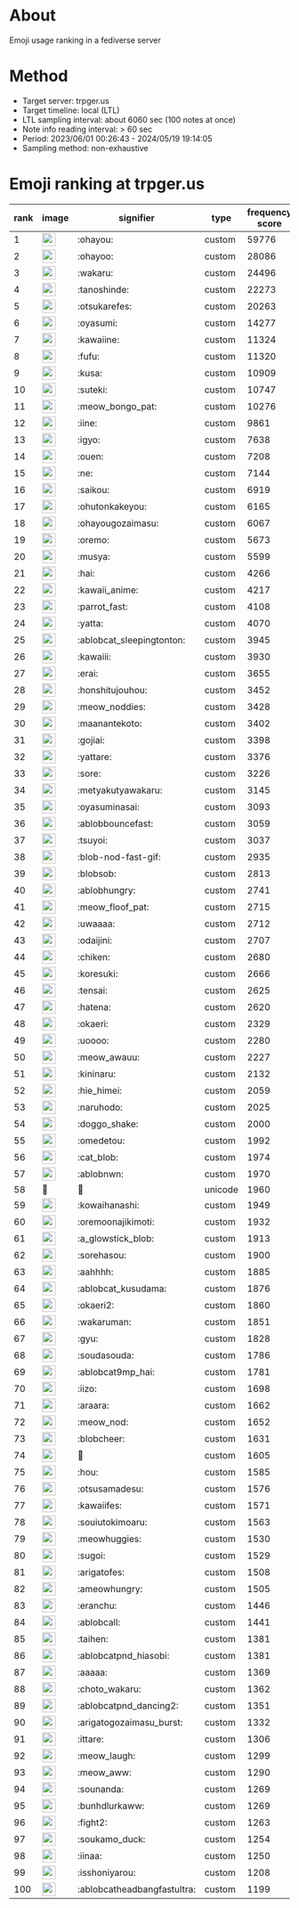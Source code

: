 # About
Emoji usage ranking in a fediverse server

# Method
- Target server: trpger.us
- Target timeline: local (LTL)
- LTL sampling interval: about 6060 sec (100 notes at once)
- Note info reading interval: > 60 sec
- Period: 2023/06/01 00:26:43 - 2024/05/19 19:14:05 
- Sampling method: non-exhaustive

# Emoji ranking at trpger.us

|rank|image|signifier|type|frequency score|
|----|----|----|----|----|
|1|<img height="24" src="https://trpger.us/emoji/ohayou.webp">|:ohayou:|custom|59776|
|2|<img height="24" src="https://trpger.us/emoji/ohayoo.webp">|:ohayoo:|custom|28086|
|3|<img height="24" src="https://trpger.us/emoji/wakaru.webp">|:wakaru:|custom|24496|
|4|<img height="24" src="https://trpger.us/emoji/tanoshinde.webp">|:tanoshinde:|custom|22273|
|5|<img height="24" src="https://trpger.us/emoji/otsukarefes.webp">|:otsukarefes:|custom|20263|
|6|<img height="24" src="https://trpger.us/emoji/oyasumi.webp">|:oyasumi:|custom|14277|
|7|<img height="24" src="https://trpger.us/emoji/kawaiine.webp">|:kawaiine:|custom|11324|
|8|<img height="24" src="https://trpger.us/emoji/fufu.webp">|:fufu:|custom|11320|
|9|<img height="24" src="https://trpger.us/emoji/kusa.webp">|:kusa:|custom|10909|
|10|<img height="24" src="https://trpger.us/emoji/suteki.webp">|:suteki:|custom|10747|
|11|<img height="24" src="https://trpger.us/emoji/meow_bongo_pat.webp">|:meow_bongo_pat:|custom|10276|
|12|<img height="24" src="https://trpger.us/emoji/iine.webp">|:iine:|custom|9861|
|13|<img height="24" src="https://trpger.us/emoji/igyo.webp">|:igyo:|custom|7638|
|14|<img height="24" src="https://trpger.us/emoji/ouen.webp">|:ouen:|custom|7208|
|15|<img height="24" src="https://trpger.us/emoji/ne.webp">|:ne:|custom|7144|
|16|<img height="24" src="https://trpger.us/emoji/saikou.webp">|:saikou:|custom|6919|
|17|<img height="24" src="https://trpger.us/emoji/ohutonkakeyou.webp">|:ohutonkakeyou:|custom|6165|
|18|<img height="24" src="https://trpger.us/emoji/ohayougozaimasu.webp">|:ohayougozaimasu:|custom|6067|
|19|<img height="24" src="https://trpger.us/emoji/oremo.webp">|:oremo:|custom|5673|
|20|<img height="24" src="https://trpger.us/emoji/musya.webp">|:musya:|custom|5599|
|21|<img height="24" src="https://trpger.us/emoji/hai.webp">|:hai:|custom|4266|
|22|<img height="24" src="https://trpger.us/emoji/kawaii_anime.webp">|:kawaii_anime:|custom|4217|
|23|<img height="24" src="https://trpger.us/emoji/parrot_fast.webp">|:parrot_fast:|custom|4108|
|24|<img height="24" src="https://trpger.us/emoji/yatta.webp">|:yatta:|custom|4070|
|25|<img height="24" src="https://trpger.us/emoji/ablobcat_sleepingtonton.webp">|:ablobcat_sleepingtonton:|custom|3945|
|26|<img height="24" src="https://trpger.us/emoji/kawaiii.webp">|:kawaiii:|custom|3930|
|27|<img height="24" src="https://trpger.us/emoji/erai.webp">|:erai:|custom|3655|
|28|<img height="24" src="https://trpger.us/emoji/honshitujouhou.webp">|:honshitujouhou:|custom|3452|
|29|<img height="24" src="https://trpger.us/emoji/meow_noddies.webp">|:meow_noddies:|custom|3428|
|30|<img height="24" src="https://trpger.us/emoji/maanantekoto.webp">|:maanantekoto:|custom|3402|
|31|<img height="24" src="https://trpger.us/emoji/gojiai.webp">|:gojiai:|custom|3398|
|32|<img height="24" src="https://trpger.us/emoji/yattare.webp">|:yattare:|custom|3376|
|33|<img height="24" src="https://trpger.us/emoji/sore.webp">|:sore:|custom|3226|
|34|<img height="24" src="https://trpger.us/emoji/metyakutyawakaru.webp">|:metyakutyawakaru:|custom|3145|
|35|<img height="24" src="https://trpger.us/emoji/oyasuminasai.webp">|:oyasuminasai:|custom|3093|
|36|<img height="24" src="https://trpger.us/emoji/ablobbouncefast.webp">|:ablobbouncefast:|custom|3059|
|37|<img height="24" src="https://trpger.us/emoji/tsuyoi.webp">|:tsuyoi:|custom|3037|
|38|<img height="24" src="https://trpger.us/emoji/blob-nod-fast-gif.webp">|:blob-nod-fast-gif:|custom|2935|
|39|<img height="24" src="https://trpger.us/emoji/blobsob.webp">|:blobsob:|custom|2813|
|40|<img height="24" src="https://trpger.us/emoji/ablobhungry.webp">|:ablobhungry:|custom|2741|
|41|<img height="24" src="https://trpger.us/emoji/meow_floof_pat.webp">|:meow_floof_pat:|custom|2715|
|42|<img height="24" src="https://trpger.us/emoji/uwaaaa.webp">|:uwaaaa:|custom|2712|
|43|<img height="24" src="https://trpger.us/emoji/odaijini.webp">|:odaijini:|custom|2707|
|44|<img height="24" src="https://trpger.us/emoji/chiken.webp">|:chiken:|custom|2680|
|45|<img height="24" src="https://trpger.us/emoji/koresuki.webp">|:koresuki:|custom|2666|
|46|<img height="24" src="https://trpger.us/emoji/tensai.webp">|:tensai:|custom|2625|
|47|<img height="24" src="https://trpger.us/emoji/hatena.webp">|:hatena:|custom|2620|
|48|<img height="24" src="https://trpger.us/emoji/okaeri.webp">|:okaeri:|custom|2329|
|49|<img height="24" src="https://trpger.us/emoji/uoooo.webp">|:uoooo:|custom|2280|
|50|<img height="24" src="https://trpger.us/emoji/meow_awauu.webp">|:meow_awauu:|custom|2227|
|51|<img height="24" src="https://trpger.us/emoji/kininaru.webp">|:kininaru:|custom|2132|
|52|<img height="24" src="https://trpger.us/emoji/hie_himei.webp">|:hie_himei:|custom|2059|
|53|<img height="24" src="https://trpger.us/emoji/naruhodo.webp">|:naruhodo:|custom|2025|
|54|<img height="24" src="https://trpger.us/emoji/doggo_shake.webp">|:doggo_shake:|custom|2000|
|55|<img height="24" src="https://trpger.us/emoji/omedetou.webp">|:omedetou:|custom|1992|
|56|<img height="24" src="https://trpger.us/emoji/cat_blob.webp">|:cat_blob:|custom|1974|
|57|<img height="24" src="https://trpger.us/emoji/ablobnwn.webp">|:ablobnwn:|custom|1970|
|58|🍮|🍮|unicode|1960|
|59|<img height="24" src="https://trpger.us/emoji/kowaihanashi.webp">|:kowaihanashi:|custom|1949|
|60|<img height="24" src="https://trpger.us/emoji/oremoonajikimoti.webp">|:oremoonajikimoti:|custom|1932|
|61|<img height="24" src="https://trpger.us/emoji/a_glowstick_blob.webp">|:a_glowstick_blob:|custom|1913|
|62|<img height="24" src="https://trpger.us/emoji/sorehasou.webp">|:sorehasou:|custom|1900|
|63|<img height="24" src="https://trpger.us/emoji/aahhhh.webp">|:aahhhh:|custom|1885|
|64|<img height="24" src="https://trpger.us/emoji/ablobcat_kusudama.webp">|:ablobcat_kusudama:|custom|1876|
|65|<img height="24" src="https://trpger.us/emoji/okaeri2.webp">|:okaeri2:|custom|1860|
|66|<img height="24" src="https://trpger.us/emoji/wakaruman.webp">|:wakaruman:|custom|1851|
|67|<img height="24" src="https://trpger.us/emoji/gyu.webp">|:gyu:|custom|1828|
|68|<img height="24" src="https://trpger.us/emoji/soudasouda.webp">|:soudasouda:|custom|1786|
|69|<img height="24" src="https://trpger.us/emoji/ablobcat9mp_hai.webp">|:ablobcat9mp_hai:|custom|1781|
|70|<img height="24" src="https://trpger.us/emoji/iizo.webp">|:iizo:|custom|1698|
|71|<img height="24" src="https://trpger.us/emoji/araara.webp">|:araara:|custom|1662|
|72|<img height="24" src="https://trpger.us/emoji/meow_nod.webp">|:meow_nod:|custom|1652|
|73|<img height="24" src="https://trpger.us/emoji/blobcheer.webp">|:blobcheer:|custom|1631|
|74|<img height="24" src="https://trpger.us/emoji/birthday.webp">|:birthday:|custom|1605|
|75|<img height="24" src="https://trpger.us/emoji/hou.webp">|:hou:|custom|1585|
|76|<img height="24" src="https://trpger.us/emoji/otsusamadesu.webp">|:otsusamadesu:|custom|1576|
|77|<img height="24" src="https://trpger.us/emoji/kawaiifes.webp">|:kawaiifes:|custom|1571|
|78|<img height="24" src="https://trpger.us/emoji/souiutokimoaru.webp">|:souiutokimoaru:|custom|1563|
|79|<img height="24" src="https://trpger.us/emoji/meowhuggies.webp">|:meowhuggies:|custom|1530|
|80|<img height="24" src="https://trpger.us/emoji/sugoi.webp">|:sugoi:|custom|1529|
|81|<img height="24" src="https://trpger.us/emoji/arigatofes.webp">|:arigatofes:|custom|1508|
|82|<img height="24" src="https://trpger.us/emoji/ameowhungry.webp">|:ameowhungry:|custom|1505|
|83|<img height="24" src="https://trpger.us/emoji/eranchu.webp">|:eranchu:|custom|1446|
|84|<img height="24" src="https://trpger.us/emoji/ablobcall.webp">|:ablobcall:|custom|1441|
|85|<img height="24" src="https://trpger.us/emoji/taihen.webp">|:taihen:|custom|1381|
|86|<img height="24" src="https://trpger.us/emoji/ablobcatpnd_hiasobi.webp">|:ablobcatpnd_hiasobi:|custom|1381|
|87|<img height="24" src="https://trpger.us/emoji/aaaaa.webp">|:aaaaa:|custom|1369|
|88|<img height="24" src="https://trpger.us/emoji/choto_wakaru.webp">|:choto_wakaru:|custom|1362|
|89|<img height="24" src="https://trpger.us/emoji/ablobcatpnd_dancing2.webp">|:ablobcatpnd_dancing2:|custom|1351|
|90|<img height="24" src="https://trpger.us/emoji/arigatogozaimasu_burst.webp">|:arigatogozaimasu_burst:|custom|1332|
|91|<img height="24" src="https://trpger.us/emoji/ittare.webp">|:ittare:|custom|1306|
|92|<img height="24" src="https://trpger.us/emoji/meow_laugh.webp">|:meow_laugh:|custom|1299|
|93|<img height="24" src="https://trpger.us/emoji/meow_aww.webp">|:meow_aww:|custom|1290|
|94|<img height="24" src="https://trpger.us/emoji/sounanda.webp">|:sounanda:|custom|1269|
|95|<img height="24" src="https://trpger.us/emoji/bunhdlurkaww.webp">|:bunhdlurkaww:|custom|1269|
|96|<img height="24" src="https://trpger.us/emoji/fight2.webp">|:fight2:|custom|1263|
|97|<img height="24" src="https://trpger.us/emoji/soukamo_duck.webp">|:soukamo_duck:|custom|1254|
|98|<img height="24" src="https://trpger.us/emoji/iinaa.webp">|:iinaa:|custom|1250|
|99|<img height="24" src="https://trpger.us/emoji/isshoniyarou.webp">|:isshoniyarou:|custom|1208|
|100|<img height="24" src="https://trpger.us/emoji/ablobcatheadbangfastultra.webp">|:ablobcatheadbangfastultra:|custom|1199|
